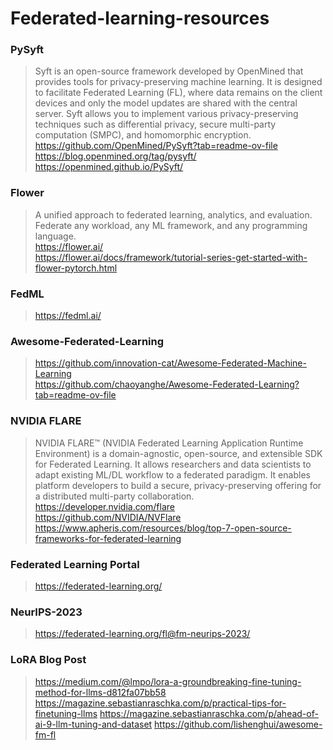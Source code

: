 # Federated-learning-resources

### PySyft
> Syft is an open-source framework developed by OpenMined that provides tools for privacy-preserving machine learning. It is designed to facilitate Federated Learning (FL), where data remains on the client devices and only the model updates are shared with the central server. Syft allows you to implement various privacy-preserving techniques such as differential privacy, secure multi-party computation (SMPC), and homomorphic encryption. <br/> 
> https://github.com/OpenMined/PySyft?tab=readme-ov-file <br/> 
> https://blog.openmined.org/tag/pysyft/ <br/> 
> https://openmined.github.io/PySyft/

### Flower
> A unified approach to federated learning, analytics, and evaluation. Federate any workload, any ML framework, and any programming language. <br/> 
> https://flower.ai/ <br/> 
> https://flower.ai/docs/framework/tutorial-series-get-started-with-flower-pytorch.html

### FedML
> https://fedml.ai/ 

### Awesome-Federated-Learning
> https://github.com/innovation-cat/Awesome-Federated-Machine-Learning <br/> 
> https://github.com/chaoyanghe/Awesome-Federated-Learning?tab=readme-ov-file

### NVIDIA FLARE
> NVIDIA FLARE™ (NVIDIA Federated Learning Application Runtime Environment) is a domain-agnostic, open-source, and extensible SDK for Federated Learning. It allows researchers and data scientists to adapt existing ML/DL workflow to a federated paradigm. It enables platform developers to build a secure, privacy-preserving offering for a distributed multi-party collaboration. <br/>
> https://developer.nvidia.com/flare <br/>
> https://github.com/NVIDIA/NVFlare <br/>
> https://www.apheris.com/resources/blog/top-7-open-source-frameworks-for-federated-learning

### Federated Learning Portal
> https://federated-learning.org/

### NeurIPS-2023
> https://federated-learning.org/fl@fm-neurips-2023/
>


### LoRA Blog Post
> https://medium.com/@lmpo/lora-a-groundbreaking-fine-tuning-method-for-llms-d812fa07bb58
> https://magazine.sebastianraschka.com/p/practical-tips-for-finetuning-llms
> https://magazine.sebastianraschka.com/p/ahead-of-ai-9-llm-tuning-and-dataset
> https://github.com/lishenghui/awesome-fm-fl
